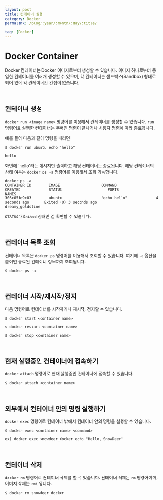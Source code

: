 ```yaml
---
layout: post
title: 컨테이너 실행
category: Docker
permalink: /blog/:year/:month/:day/:title/

tag: [Docker]
---
```

# Docker Container

Docker 컨테이너는 Docker 이미지로부터 생성할 수 있습니다. 이미지 하나로부터 동일한 컨테이너를 여러개 생성할 수 있으며, 각 컨테이너는 샌드박스(Sandbox) 형태로 되어 있어 각 컨테이너간 간섭이 없습니다.

<br>

## 컨테이너 생성

`docker run <image name>` 명령어를 이용해서 컨테이너를 생성할 수 있습니다. `run` 명령어로 실행한 컨테이너는 주어진 명령이 끝나거나 사용자 명령에 따라 종료됩니다.

예를 들어 다음과 같이 명령을 내리면

~~~
$ docker run ubuntu echo "hello"

hello
~~~

화면에 'hello'라는 메시지만 출력하고 해당 컨테이너는 종료됩니다. 해당 컨테이너의 상태 여부는 `docker ps -a` 명령어를 이용해서 조회 가능합니다.

~~~
docker ps -a
CONTAINER ID        IMAGE                   COMMAND                  CREATED             STATUS                     PORTS               NAMES
303c05fe9c03        ubuntu                  "echo hello"             4 seconds ago       Exited (0) 3 seconds ago                       dreamy_goldstine
~~~

`STATUS`가 `Exited` 상태인 걸 확인할 수 있습니다.

<br>

## 컨테이너 목록 조회

컨테이너 목록은 `docker ps` 명령어를 이용해서 조회할 수 있습니다. 여기에 `-a` 옵션을 붙이면 종료된 컨테이너 정보까지 조회됩니다.

~~~
$ docker ps -a
~~~

<br>

## 컨테이너 시작/재시작/정지

다음 명령어로 컨테이너를 시작하거나 재시작, 정지할 수 있습니다.

~~~
$ docker start <container name>

$ docker restart <container name>

$ docker stop <container name>
~~~

<br>

## 현재 실행중인 컨테이너에 접속하기

`docker attach` 명령어로 현재 실행중인 컨테이너에 접속할 수 있습니다.

~~~
$ docker attach <container name>
~~~

<br>

## 외부에서 컨테이너 안의 명령 실행하기

`docker exec` 명령어로 컨테이너 밖에서 컨테이너 안의 명령을 실행할 수 있습니다.

~~~
$ docker exec <container name> <command>

ex) docker exec snowdeer_docker echo "Hello, SnowDeer"
~~~

<br>

## 컨테이너 삭제

`docker rm` 명령어로 컨테이너 삭제를 할 수 있습니다. 컨테이너 삭제는 `rm` 명령어이며, 이미지 삭제는 `rmi` 입니다.

~~~
$ docker rm snowdeer_docker
~~~